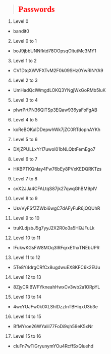 > <b><span style="color: red ; font-size: 1.6rem; font-family: book antiqua">**Passwords**</span></b>

1) Level 0
* bandit0
2) Level 0 to 1
* boJ9jbbUNNfktd78OOpsqOltutMc3MY1
3) Level 1 to 2
* CV1DtqXWVFXTvM2F0k09SHz0YwRINYA9
4) Level 2 to 3
* UmHadQclWmgdLOKQ3YNgjWxGoRMb5luK
5) Level 3 to 4
* pIwrPrtPN36QITSp3EQaw936yaFoFgAB
6) Level 4 to 5
* koReBOKuIDDepwhWk7jZC0RTdopnAYKh
7) Level 5 to 6
* DXjZPULLxYr17uwoI01bNLQbtFemEgo7
8) Level 6 to 7
* HKBPTKQnIay4Fw76bEy8PVxKEDQRKTzs
9) Level 7 to 8
* cvX2JJa4CFALtqS87jk27qwqGhBM9plV
10) Level 8 to 9
* UsvVyFSfZZWbi6wgC7dAFyFuR6jQQUhR
11) Level 9 to 10
* truKLdjsbJ5g7yyJ2X2R0o3a5HQJFuLk
12) Level 10 to 11
* IFukwKGsFW8MOq3IRFqrxE1hxTNEbUPR
13) Level 11 to 12
* 5Te8Y4drgCRfCx8ugdwuEX8KFC6k2EUu
14) Level 12 to 13
* 8ZjyCRiBWFYkneahHwxCv3wb2a1ORpYL
15) Level 13 to 14
* 4wcYUJFw0k0XLShlDzztnTBHiqxU3b3e
16) Level 14 to 15
* BfMYroe26WYalil77FoDi9qh59eK5xNr
17) Level 15 to 16
* cluFn7wTiGryunymYOu4RcffSxQluehd
